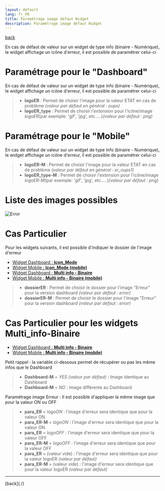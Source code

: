 ```yaml
---
layout: default
lang: fr_FR
title: Paramétrage image défaut Widget
description: Paramétrage image défaut Widget
---
```


[back](./)

En cas de défaut de valeur sur un widget de type info (binaire - Numérique), le widget affichage un icône d'erreur, il est possible de paramétrer celui-ci

# Paramétrage pour le "Dashboard"

En cas de défaut de valeur sur un widget de type info (binaire - Numérique), le widget affichage un icône d'erreur, il est possible de paramétrer celui-ci

<blockquote>
    <ul>
        <li><b>logoER</b> : Permet de choisir l'image pour la valeur ETAT en cas de problème <i>(valeur par défaut en général : oups)</i></li>
        <li><b>logoER_type</b> : Permet de choisir <i>l'extension</i> pour l'icône/image <i>logoER</i>(par exemple: 'gif', 'jpg', etc.....)<i>(valeur par défaut : png)</i></li>
    </ul>
</blockquote>

# Paramétrage pour le "Mobile"

En cas de défaut de valeur sur un widget de type info (binaire - Numérique), le widget affichage un icône d'erreur, il est possible de paramétrer celui-ci

<blockquote>
    <ul>
        <li><b>logoER-M</b> : Permet de choisir l'image pour la valeur ETAT en cas de problème <i>(valeur par défaut en général : er_oups1)</i></li>
        <li><b>logoER_type-M</b> : Permet de choisir <i>l'extension</i> pour l'icône/image <i>logoER-M</i>(par exemple: 'gif', 'jpg', etc.....)<i>(valeur par défaut : png)</i></li>
    </ul>
</blockquote>

# Liste des images possibles

<p><img src="{{site.baseurl}}/{{site.widget}}/{{site.img}}/visuel/error.png" alt="Error" /></p>

# Cas Particulier

Pour les widgets suivants, il est possible d'indiquer le dossier de l'image d'erreur

<ul>
    <li><a href="{{site.baseurl}}/{{site.widget}}/{{page.lang}}/WIDGET_d_Icon_Mode">Widget Dashboard : <b>Icon_Mode</b></a></li>
    <li><a href="{{site.baseurl}}/{{site.widget}}/{{page.lang}}/WIDGET_m_Icon_Mode">Widget Mobile : <b>Icon_Mode (mobile)</b></a></li>
    <li><a href="{{site.baseurl}}/{{site.widget}}/{{page.lang}}/WIDGET_d_Multi_info_Binaire">Widget Dashboard : <b>Multi info - Binaire</b></a></li>
    <li><a href="{{site.baseurl}}/{{site.widget}}/{{page.lang}}/WIDGET_m_Multi_info_Binaire">Widget Mobile : <b>Multi info - Binaire (mobile)</b></a></li>
</ul>
<blockquote>
    <ul>
        <li><b>dossierER</b> : Permet de choisir le dossier pour l'image "Erreur" pour la version dashboard <i>(valeur par défaut : error)</i></li>
        <li><b>dossierER-M</b> : Permet de choisir le dossier pour l'image "Erreur" pour la version dashboard <i>(valeur par défaut : error)</i></li>
    </ul>
</blockquote>

# Cas Particulier pour les widgets Multi_info-Binaire

<ul>
    <li><a href="{{site.baseurl}}/{{site.widget}}/{{page.lang}}/WIDGET_d_Multi_info_Binaire">Widget Dashboard : <b>Multi info - Binaire</b></a></li>
    <li><a href="{{site.baseurl}}/{{site.widget}}/{{page.lang}}/WIDGET_m_Multi_info_Binaire">Widget Mobile : <b>Multi info - Binaire (mobile)</b></a></li>
</ul>

Petit rappel : la variable ci-dessous permet de récupérer ou pas les même infos que le Dashboard

<blockquote>
    <ul>
        <li><b>Dashboard-M</b> = <i>YES (valeur par défaut)</i> : Image identique au Dashboard</li>
        <li><b>Dashboard-M</b> = <i>NO</i>  : Image différente au Dashboard</li>
    </ul>
</blockquote>

Paramétrage image Erreur : Il est possible d'appliquer la même image que pour la valeur ON ou OFF

<blockquote>
    <ul>
        <li><b>para_ER</b> = <i>logoON</i> : l'image d'erreur sera identique que pour la valeur ON</li>
        <li><b>para_ER-M</b> = <i>logoON</i> : l'image d'erreur sera identique que pour la valeur ON</li>
        <li><b>para_ER</b> = <i>logoOFF</i> : l'image d'erreur sera identique que pour la valeur OFF</li>
        <li><b>para_ER-M</b> = <i>logoOFF</i> : l'image d'erreur sera identique que pour la valeur OFF</li>
        <li><b>para_ER</b> = <i> </i> (valeur vide) : l'image d'erreur sera identique que pour la valeur logoER <i>(valeur par défaut)</i></li>
        <li><b>para_ER-M</b> = <i></i> (valeur vide) : l'image d'erreur sera identique que pour la valeur logoER <i>(valeur par défaut)</i></li>
    </ul>
</blockquote>

 <hr />
[back](./)
